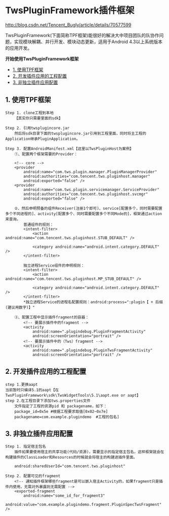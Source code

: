 # TwsPluginFramework插件框架

http://blog.csdn.net/Tencent_Bugly/article/details/70577599

TwsPluginFramework(下面简称TPF框架)能很好的解决大中项目团队的队协作问题，实现模块解耦、并行开发、模块动态更新，适用于Android 4.3以上系统版本的应用开发。


**开始使用TwsPluginFramework框架**

- [1. 使用TPF框架](#1)
- [2. 开发插件应用的工程配置](#2)
- [3. 非独立插件应用配置](#3)

## 1. 使用TPF框架
	Step 1. clone工程到本地
		【其实你只需要里面的sdk】

	Step 2. 引用twsplugincore.jar
		然后将sdk目录下面的twsplugincore.jar引用到工程里面，同时将主工程的Application继承PluginApplication。
	
	Step 3. 配置AndroidManifest.xml【这里以TwsPluginHost为案例】
		①、配置两个框架需要的Provider：

		<!-- core -->
        <provider
            android:name="com.tws.plugin.manager.PluginManagerProvider"
            android:authorities="com.tencent.tws.pluginhost.manager"
            android:exported="false" />
        <provider
            android:name="com.tws.plugin.servicemanager.ServiceProvider"
            android:authorities="com.tencent.tws.pluginhost.svcmgr"
            android:exported="false" />

		②、然后申明预备的组件Receiver(注册1个即可)、service[配置多个，同时需要配置多个不同进程的]、activity[配置多个、同时需要配置多个不同Mode的]，框架通过action来查询。
			普通组件的规则：
		    <intent-filter>
                <action android:name="com.tencent.tws.pluginhost.STUB_DEFAULT" />

                <category android:name="android.intent.category.DEFAULT" />
            </intent-filter>
	
			独立进程Service组件的申明规则：
			<intent-filter>
                <action android:name="com.tencent.tws.pluginhost.MP_STUB_DEFAULT" />

                <category android:name="android.intent.category.DEFAULT" />
            </intent-filter>
			*独立进程Service的进程名配置规则：android:process=":plugin【 + 后缀(建议用数字)】"

		③、配置工程中显示插件fragment的容器：			
        	<!-- 要展示插件中的fragment -->
        	<activity
            	android:name=".plugindebug.PluginFragmentActivity"
            	android:screenOrientation="portrait" />
       		<!-- 要展示插件中的（Tws）fragment -->
        	<activity
            	android:name=".plugindebug.PluginTwsFragmentActivity"
            	android:screenOrientation="portrait" /> 

## 2. 开发插件应用的工程配置
	step 1.更换aapt
	当前暂时只编译5.1的aapt【在TwsPluginFramework\sdk\TwsWidgetTools\5.1\aapt.exe or aapt】
	step 2.在工程目录下添加tws.properties文件
		文件指定了工程的资源pid 和 packagename，如下：
		package_id=0x5e	#根据工程要求取值[0x02~0x7e]
		packagename=com.example.plugindemo	#工程的包名]

## 3. 非独立插件应用配置
	Step 1. 指定宿主包名
		插件如果要使用宿主的共享功能(代码/资源)，需要显示的指定宿主包名，这样框架就会在构建插件的ClassLoader和Resources的时候就会将宿主的构建进插件里面。

		android:sharedUserId="com.tencent.tws.pluginhost"

	Step 2. 配置可见的fragment
		<!-- 通知插件框架哪些fragment是可以嵌入宿主Activity的，如果fragment只是插件内使用，无需对外暴露则无需配置 -->
        <exported-fragment
            android:name="some_id_for_fragment3"
            android:value="com.example.plugindemo.fragment.PluginSpecTwsFragment" />
